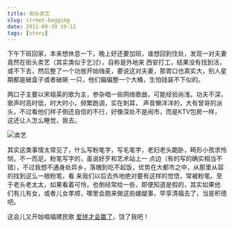 ```yaml
---
title: 街头卖艺
slug: street-begging
date: 2011-08-30 19:12
tags: [story]
---
```


下午下班回家，本来想休息一下，晚上好还要加班，谁想回到住处，发现一对夫妻竟然在街头卖艺（其实类似于乞讨），自称是外地来
西安打工，结果没有找到活，或不下去，然后整了一个功放开始嗨麦，要说这对夫妻，那胃口也真实大，别人星期都是破盒子或者破碗
一只，他们偏偏整一个大桶，生怕钱装不下似的。

两口子主要以宋祖英的歌为主，参杂唱一些网络歌曲，可能经验尚浅，功夫不深，歌声时高时低，时大时小，频繁跑调，实在刺耳，
声音懒洋洋的，大有曾哥的派头，不过看他们样子倒还自信的不行，好像深处不是闹市，而是KTV包房一样，这还让人怎么睡觉，我去。

![卖艺](http://pic.yupoo.com/greatghoul_v/BkBqHW5V/LAUUX.jpg)

其实这类事情太常见了，什么写粉笔字，写毛笔字，老妇老头跪卧，畸形小孩求怜悯，不一而足。粉笔写字的，虽说好歹和艺术站上一
点边（有的写的确实相当不错），不过我想不通身处异乡，落魄到吃不起饭，优势在大都市之中，从那里从容的找到这么一根粉笔，看
来我们以后去外地绝对要有这样的觉悟，常被粉笔。至于老头老太太，如果看着可怜，也倒经常给一些，即便知道是假的，其实如果他
们有儿有女，或者儿女孝顺，哪里会跑来做这些龌龊事，早享清福去了，当是积德吧。

这会儿又开始唱福建民歌 [爱拼才会赢了][1]，饶了我吧！

[1]: http://g.top100.cn/16667639/html/player.html?type=song&amp;id=Sdbcac4c157c4f632#loaded
